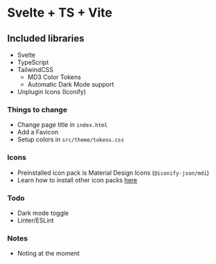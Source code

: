# Svelte + TS + Vite

## Included libraries

-   Svelte
-   TypeScript
-   TailwindCSS
    -   MD3 Color Tokens
    -   Automatic Dark Mode support
-   Unplugin Icons (Iconify)

### Things to change

-   Change page title in `index.html`
-   Add a Favicon
-   Setup colors in `src/theme/tokens.css`

### Icons

-   Preinstalled icon pack is Material Design Icons (`@iconify-json/mdi`)
-   Learn how to install other icon packs [here](https://github.com/antfu/unplugin-icons#icons-data)

### Todo

-   Dark mode toggle
-   Linter/ESLint

### Notes

-   Noting at the moment
